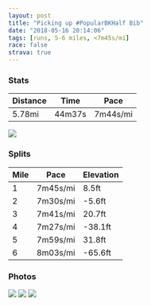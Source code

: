 ```yaml
---
layout: post
title: "Picking up #PopularBKHalf Bib"
date: "2018-05-16 20:14:06"
tags: [runs, 5-6 miles, <7m45s/mi]
race: false
strava: true
---
```


### Stats

| Distance | Time | Pace |
|----------|------|------|
|5.78mi|44m37s|7m44s/mi|

<img src='https://maps.googleapis.com/maps/api/staticmap?maptype=roadmap&path=enc:a{hwFzocbMnNj_Cc@}BxBuA~@|BYlMqElAlBd`@aC~Ah@jO{BbAxA~ZwBvAHtK{B~@n@vJcCtATrGkCj@pA|]_ClUiC|Nk\thAwDnEoMrEwAvc@j@fAsKreAuHwBiKgIwDc@_BpE}CkA&key=AIzaSyC1MId7bFpkLXNAaYhBSTb8jLyiSqzbDtM&size=800x800&markers=color:yellow|label:S|40.68289,-73.91502&markers=color:green|label:F|40.699889999999996,-73.99852999999997'>

### Splits

| Mile | Pace | Elevation |
|------|------|-----------|
|1|7m45s/mi|8.5ft|
|2|7m30s/mi|-5.6ft|
|3|7m41s/mi|20.7ft|
|4|7m27s/mi|-38.1ft|
|5|7m59s/mi|31.8ft|
|6|8m03s/mi|-65.6ft|

### Photos
<img src='https://dgtzuqphqg23d.cloudfront.net/M8pq2xfRLKLAeNzHORse0hE9qome3OBzzyMA7pKEvI8-575x768.jpg'>

<img src='https://dgtzuqphqg23d.cloudfront.net/wmWYzfqVay6GMMk-8RUgOiAph96RXc4AIARbUIBNHhw-768x576.jpg'>

<img src='https://dgtzuqphqg23d.cloudfront.net/D27HUfyDAuIpo9xYSDeoFtQzCnElhka9QHJAa8yHkxU-576x768.jpg'>
